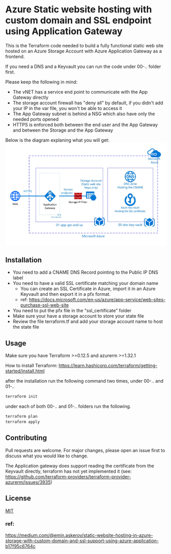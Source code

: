 # Azure Static website hosting with custom domain and SSL endpoint using Application Gateway

This is the Terraform code needed to build a fully functional static web site hosted on an Azure Storage Account with Azure Application Gateway as a frontend. 

If you need a DNS and a Keyvault you can run the code under 00-.. folder first.

Please keep the following in mind:
- The vNET has a service end point to communicate with the App Gateway directly
- The storage account firewall has "deny all" by default, if you didn't add your IP in the var file, you won't be able to access it
- The App Gateway subnet is behind a NSG which also have only the needed ports opened
- HTTPS is enforced both between the end user and the App Gateway and between the Storage and the App Gateway 

Below is the diagram explaning what you will get: 
![alt text][Azure static web site diagram]

[Azure static web site diagram]: ./imgs/diagram.jpg "Azure static web site diagram"

## Installation

- You need to add a CNAME DNS Record pointing to the Public IP DNS label
- You need to have a valid SSL certificate matching your domain name
    - You can create an SSL Certificate in Azure, import it in an Azure Keyvault and then export it in a pfx format.
    - ref: https://docs.microsoft.com/en-us/azure/app-service/web-sites-purchase-ssl-web-site
- You need to put the pfx file in the "ssl_certificate" folder
- Make sure your have a storage account to store your state file
- Review the file terraform.tf and add your storage account name to host the state file

## Usage

Make sure you have Terraform >=0.12.5 and azurerm >=1.32.1

How to install Terraform: https://learn.hashicorp.com/terraform/getting-started/install.html

after the installation run the following command two times, under 00-.. and 01-..

```bash
terraform init
```

under each of both 00-.. and 01-.. folders run the following.

```bash
terraform plan
terraform apply
```

## Contributing
Pull requests are welcome. For major changes, please open an issue first to discuss what you would like to change.

The Application gateway does support reading the certificate from the Keyvault directly, terraform has not yet implemented it (see: https://github.com/terraform-providers/terraform-provider-azurerm/issues/3935)

## License
[MIT](https://choosealicense.com/licenses/mit/)

### ref:
https://medium.com/@emin.askerov/static-website-hosting-in-azure-storage-with-custom-domain-and-ssl-support-using-azure-application-b17f95c6764c

